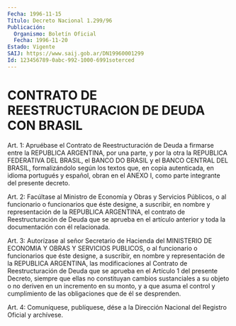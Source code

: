 ```yaml
---
Fecha: 1996-11-15
Título: Decreto Nacional 1.299/96
Publicación:
  Organismo: Boletín Oficial
  Fecha: 1996-11-20
Estado: Vigente
SAIJ: https://www.saij.gob.ar/DN19960001299
Id: 123456789-0abc-992-1000-6991soterced
---
```

# CONTRATO DE REESTRUCTURACION DE DEUDA CON BRASIL

<a id="1"></a>
Art. 1: Apruébase el Contrato de Reestructuración  de  Deuda a firmarse entre la REPUBLICA ARGENTINA, por una parte, y por la otra la  REPUBLICA  FEDERATIVA DEL BRASIL, el BANCO DO BRASIL y el BANCO CENTRAL DEL BRASIL,  formalizándolo  según los textos que, en copia autenticada, en idioma portugués y español,  obran  en  el ANEXO I, como parte integrante del presente decreto.

<a id="2"></a>
Art.  2:  Facúltase  al  Ministro de Economía y Obras y Servicios Públicos,  o al funcionario o  funcionarios  que  éste  designe,  a suscribir, en nombre y representación de la REPUBLICA ARGENTINA, el contrato de Reestructuración de Deuda que se aprueba en el artículo anterior y toda la documentación con él relacionada.

<a id="3"></a>
Art. 3: Autorízase  al señor Secretario de Hacienda del MINISTERIO DE  ECONOMIA Y OBRAS Y  SERVICIOS  PUBLICOS,  o  al  funcionario  o funcionarios que éste designe, a suscribir, en nombre y representación  de  la  REPUBLICA  ARGENTINA, las modificaciones al Contrato de Reestructuración de Deuda que se aprueba en el Artículo 1 del presente Decreto, siempre que  ellas  no  constituyan cambios sustanciales a su objeto o no deriven en un incremento en su monto, y a que asuma el control y cumplimiento de las obligaciones  que de él se desprenden.

<a id="4"></a>
Art. 4: Comuníquese, publíquese, dése a la Dirección Nacional  del Registro  Oficial  y  archívese.